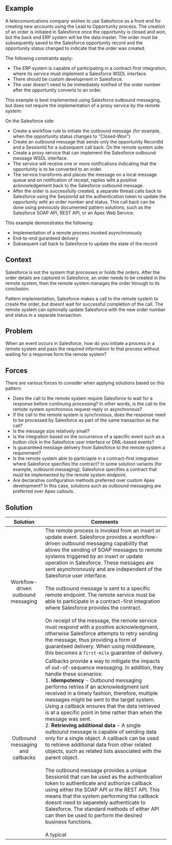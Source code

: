 ## Example

A telecomunications company wishes to use Salesforce as a front end for creating new accounts using the Lead to Opportunity process.  The creation of an order is initiated in Salesforce once the opportunity is closed and won, but the back end ERP system will be the data master.  The order must be subsequently saved to the Salesforce opportunity record and the opportunity status changed to indicate that the order was created.

The following constraints apply:
 * The ERP system is capable of participating in a contract-first integration, where its service must implement a Salesforce WSDL interface.  
 * There should be custom development in Salesforce.
 * The user doesn't need to be immediately notified of the order number after the opportunity converts to an order.

This example is best implemented using Salesforce outbound messaging, but does not require the implementation of a proxy service by the remote system:

On the Salesforce side:
 * Create a workflow rule to initiate the outbound message (for example, when the opportunity status changes to "Closed-Won")
 * Create an outbound message that sends only the opportunity RecordId and a SessionId for a subsequent call back.
On the remote system side:
 * Create a proxy service that can implement the Salesforce outbound message WSDL interface.
 * The service will receive one or more notifications indicating that the opportunity is to be converted to an order.
 * The service transforms and places the message on a local message queue and on notification of receipt, replies wiht a positive acknowledgement back to the Salesforce outbound message.
 * After the order is successfully created, a separate thread calls back to Salesforce using the SessionId ad the authentication token to update the opportunity wiht an order number and status.  This call back can be done using previously documented pattern solutions, such as the Salesforce SOAP API, REST API, or an Apex Web Service.

This example demonstrates the following:
 * Implementation of a remote process invoked asynchronously
 * End-to-end guranteed delivery
 * Subsequent call back to Salesforce to update the state of the record

## Context 

Salesforce is not the system that processes or holds the orders.  After the order details are captured in Salesforce, an order needs to be created in the remote system, then the remote system manages the order htrough to its conclusion.

Pattern implementation, Salesforce makes a call to the remote system to create the order, but doesnt wait for successful completion of the call.  The remote system can optionally update Salesforce with the new order number and status in a separate transaction.

## Problem

When an event occurs in Salesforce, how do you initiate a process in a remote system and pass the required information to that process without waiting for a response form the remote system?

## Forces

There are various forces to consider when applying solutions based on this pattern:
 * Does the call to the remote system require Salesforce to wait for a response before continuing processing?  In other words, is the call to the remote system synchronous request-reply or asynchronous?
 * If the call to the remote system is synchronous, does the response need to be processed by Salesforce as part of the same transaction as the call?
 * Is the message size relatively small?
 * Is the integration based on the occurrence of a specific event such as a button click in the Salesforce user interface or DML-based events?
 * Is guaranteed message delivery from Salesforce to the remote system a requirement?
 * Is the remote system able to particiapte in a contract-first integration where Salesforce specifies the contract?  In some solution variants (for example, outbound messaging), Salesforce specifies a contract that must be implemented by the remote system endpoint.
 * Are declarative configuration methods preferred over custom Apex development?  In this case, solutions such as outbound messaging are preferred over Apex callouts.  
 
## Solution

| Solution | Comments |
| :--------: | -------- |
| Workflow-driven outbound messaging | The remote process is invoked from an insert or update event.  Salesforce provides a workflow-driven outbound messaging capability that allows the sending of SOAP messages to remote systems triggered by an insert or update operation in Salesforce.  These messages are sent asynchronously and are independent of the Salesforce user interface. <br> <br/> The outbound message is sent to a specific remote endpoint.  The remote service must be able to participate in a contract-first integration where Salesforce provides the contract. <br> </br> On receipt of the message, the remote service must respond with a positive acknowledgment, otherwise Salesforce attempts to retry sending the message, thus providing a form of guaranteed delivery.  When using middleware, this becomes a `first-mile` guarantee of delivery. | 
| Outbound messaging and callbacks | Callbacks provide a way to mitigate the impacts of out-of-sequence messaging.  In addition, they handle these scenarios: <br/> 1. __Idempotency__ - Outbound messaging performs retries if an acknowledgment isnt received in a timely fashion, therefore, multiple messages might be sent to the target system.  Using a callback ensures that the data retrieved is at a specific point in time rather than when the message was sent.  <br/> 2. __Retrieving additional data__ - A single outbound message is capable of sending data only for a single object.  A callback can be used to retrieve additional data from other related objects, such as related lists associated with the parent object. <br> <br/> The outbound message provides a unique SessionId that can be used as the authentication token to authenticate and authorize callback using either the SOAP API or the REST API.  This means that the system performing the callback doesnt need to separetely authenticate to Salesforce.  The standard methods of either API can then be used to perform the desired business functions.  <br> </br> A typical|
